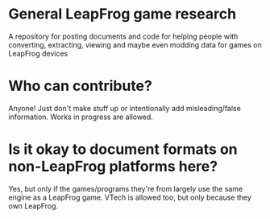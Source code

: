 # General LeapFrog game research
A repository for posting documents and code for helping people with converting, extracting, viewing and maybe even modding data for games on LeapFrog devices

# Who can contribute?
Anyone! Just don't make stuff up or intentionally add misleading/false information. Works in progress are allowed.

# Is it okay to document formats on non-LeapFrog platforms here?
Yes, but only if the games/programs they're from largely use the same engine as a LeapFrog game. VTech is allowed too, but only because they own LeapFrog.
